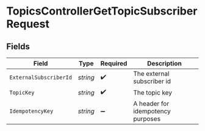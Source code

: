 # TopicsControllerGetTopicSubscriberRequest


## Fields

| Field                             | Type                              | Required                          | Description                       |
| --------------------------------- | --------------------------------- | --------------------------------- | --------------------------------- |
| `ExternalSubscriberId`            | *string*                          | :heavy_check_mark:                | The external subscriber id        |
| `TopicKey`                        | *string*                          | :heavy_check_mark:                | The topic key                     |
| `IdempotencyKey`                  | *string*                          | :heavy_minus_sign:                | A header for idempotency purposes |